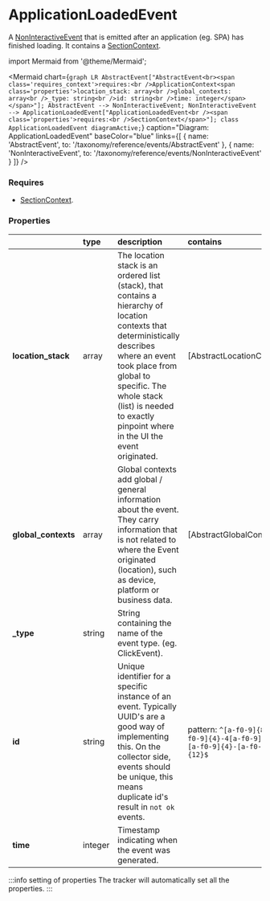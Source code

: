 # ApplicationLoadedEvent

A [NonInteractiveEvent](/taxonomy/reference/events/NonInteractiveEvent.md) that is emitted after an application (eg. SPA) has finished loading. It contains a 
[SectionContext](/taxonomy/reference/location-contexts/SectionContext.md).

import Mermaid from '@theme/Mermaid';

<Mermaid chart={`
	graph LR
        AbstractEvent["AbstractEvent<br><span class='requires_context'>requires:<br />ApplicationContext<span class='properties'>location_stack: array<br />global_contexts: array<br />_type: string<br />id: string<br />time: integer</span></span>"];
        AbstractEvent --> NonInteractiveEvent;
        NonInteractiveEvent --> ApplicationLoadedEvent["ApplicationLoadedEvent<br /><span class='properties'>requires:<br />SectionContext</span>"];
    class ApplicationLoadedEvent diagramActive;
`} 
  caption="Diagram: ApplicationLoadedEvent" 
  baseColor="blue" 
  links={[
    { name: 'AbstractEvent', to: '/taxonomy/reference/events/AbstractEvent' },
    { name: 'NonInteractiveEvent', to: '/taxonomy/reference/events/NonInteractiveEvent' }
  ]}
/>

### Requires
- [SectionContext](/taxonomy/reference/location-contexts/SectionContext.md).

### Properties
|                | type        | description    | contains
| :--            | :--         | :--           | :--           
| **location_stack**    | array      | The location stack is an ordered list (stack), that contains a hierarchy of location contexts that deterministically describes where an event took place from global to specific. The whole stack (list) is needed to exactly pinpoint where in the UI the event originated.   | [AbstractLocationContext]
| **global_contexts**    | array      | Global contexts add global / general information about the event. They carry information that is not related to where the Event originated (location), such as device, platform or business data.   | [AbstractGlobalContext]
| **_type**      | string      | String containing the name of the event type. (eg. ClickEvent).    |   
| **id**      | string      | Unique identifier for a specific instance of an event. Typically UUID's are a good way of implementing this. On the collector side, events should be unique, this means duplicate id's result in `not ok` events.    | pattern: `^[a-f0-9]{8}-[a-f0-9]{4}-4[a-f0-9]{3}-[a-f0-9]{4}-[a-f0-9]{12}$`    | 
| **time**      | integer      | Timestamp indicating when the event was generated.    |  

:::info setting of properties
The tracker will automatically set all the properties.
:::